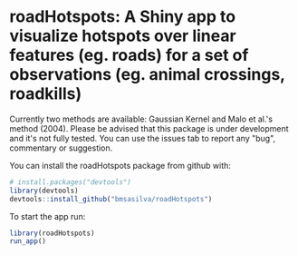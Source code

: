 # roadHotspots: A Shiny app to visualize hotspots over linear features (eg. roads) for a set of observations (eg. animal crossings, roadkills)

Currently two methods are available: Gaussian Kernel and Malo et al.'s method (2004). Please be advised that this package is under development and it's not fully tested. You can use the issues tab to report any "bug", commentary or suggestion.

You can install the roadHotspots package from github with:
``` r
# install.packages("devtools")
library(devtools)
devtools::install_github("bmsasilva/roadHotspots")
```
To start the app run:
``` r
library(roadHotspots)
run_app()
```
